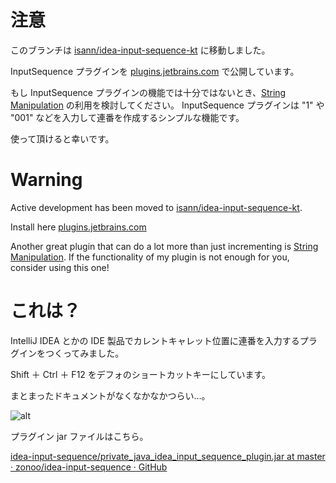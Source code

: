 # 注意
このブランチは [isann/idea-input-sequence-kt](https://github.com/isann/idea-input-sequence-kt) に移動しました。

InputSequence プラグインを [plugins.jetbrains.com](https://plugins.jetbrains.com/plugin/16304-inputsequence) で公開しています。

もし InputSequence プラグインの機能では十分ではないとき、[String Manipulation](https://plugins.jetbrains.com/plugin/2162-string-manipulation) の利用を検討してください。
InputSequence プラグインは "1" や "001" などを入力して連番を作成するシンプルな機能です。

使って頂けると幸いです。


# Warning
Active development has been moved to [isann/idea-input-sequence-kt](https://github.com/isann/idea-input-sequence-kt).

Install here [plugins.jetbrains.com](https://plugins.jetbrains.com/plugin/16304-inputsequence)

Another great plugin that can do a lot more than just incrementing is [String Manipulation](https://plugins.jetbrains.com/plugin/2162-string-manipulation).
If the functionality of my plugin is not enough for you, consider using this one!


# これは？
IntelliJ IDEA とかの IDE 製品でカレントキャレット位置に連番を入力するプラグインをつくってみました。

Shift ＋ Ctrl ＋ F12 をデフォのショートカットキーにしています。

まとまったドキュメントがなくなかなかつらい…。

![alt](https://raw.githubusercontent.com/zonoo/idea-input-sequence/master/dist/image.gif "title")

プラグイン jar ファイルはこちら。

[idea-input-sequence/private_java_idea_input_sequence_plugin.jar at master · zonoo/idea-input-sequence · GitHub](https://github.com/zonoo/idea-input-sequence/blob/master/dist/private_java_idea_input_sequence_plugin.jar)
